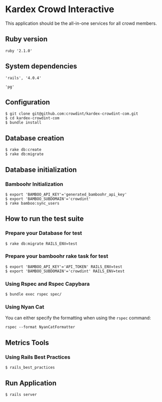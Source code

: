 Kardex Crowd Interactive
===

This application should be the all-in-one services for all crowd members.

## Ruby version
	ruby '2.1.0'

## System dependencies
	'rails', '4.0.4'

	'pg'

## Configuration
	$ git clone git@github.com:crowdint/kardex-crowdint-com.git
	$ cd kardex-crowdint-com
	$ bundle install


## Database creation
	$ rake db:create
	$ rake db:migrate

## Database initialization
### Bamboohr Initialization
	$ export 'BAMBOO_API_KEY'='generated_bamboohr_api_key'
	$ export 'BAMBOO_SUBDOMAIN'='crowdint'
	$ rake bamboo:sync_users 

## How to run the test suite
### Prepare your Database for test
	$ rake db:migrate RAILS_ENV=test
	
### Prepare your bamboohr rake task for test
	$ export 'BAMBOO_API_KEY'='API_TOKEN' RAILS_ENV=test
	$ export 'BAMBOO_SUBDOMAIN'='crowdint' RAILS_ENV=test
### Using Rspec and Rspec Capybara
	$ bundle exec rspec spec/

### Using  Nyan Cat

You can either specify the formatting when using the `rspec` command:

    rspec --format NyanCatFormatter

## Metrics Tools
### Using Rails Best Practices
  	$ rails_best_practices

## Run Application

	$ rails server

